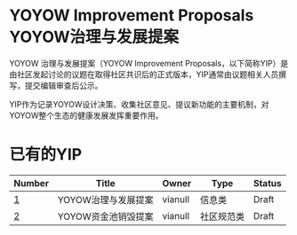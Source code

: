 # YOYOW Improvement Proposals  YOYOW治理与发展提案

YOYOW 治理与发展提案（YOYOW Improvement Proposals，以下简称YIP）是由社区发起讨论的议题在取得社区共识后的正式版本，YIP通常由议题相关人员撰写，提交编辑审查后公示。

YIP作为记录YOYOW设计决策、收集社区意见、提议新功能的主要机制，对YOYOW整个生态的健康发展发挥重要作用。

# 已有的YIP

Number             | Title                                                    | Owner             | Type           | Status
-------------------|----------------------------------------------------------|-------------------|----------------|--------
[1](yip-0001.md)  | YOYOW治理与发展提案                                          | vianull           | 信息类          | Draft
[2](yip-0002.md)  | YOYOW资金池销毁提案                                          | vianull           | 社区规范类       | Draft
